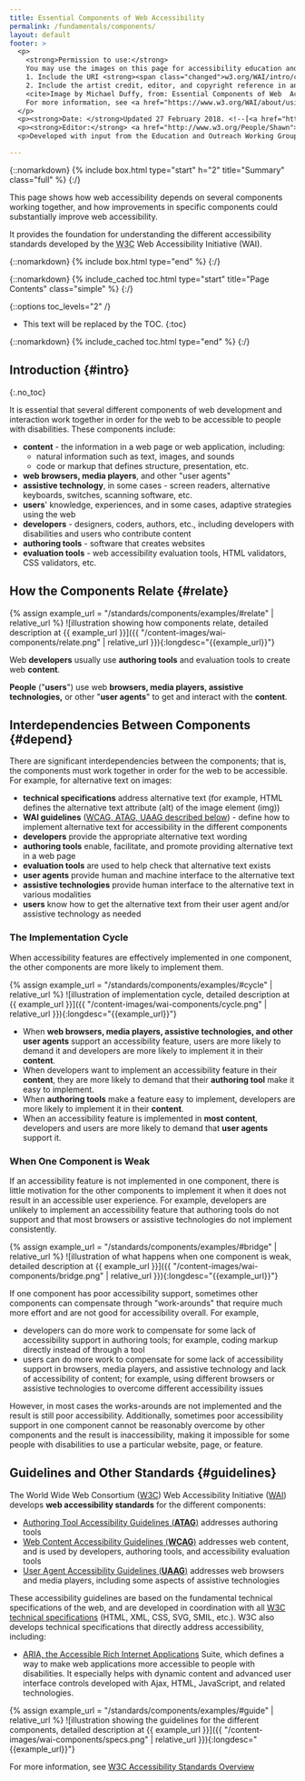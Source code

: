 ```yaml
---
title: Essential Components of Web Accessibility
permalink: /fundamentals/components/
layout: default
footer: >
  <p>
    <strong>Permission to use:</strong> 
    You may use the images on this page for accessibility education and outreach if you: 
    1. Include the URI <strong><span class="changed">w3.org/WAI/intro/components.php</span> <em>prominently</em></strong> near the image, and 
    2. Include the artist credit, editor, and copyright reference in any published or posted material:<br>
    <cite>Image by Michael Duffy, from: Essential Components of Web  Accessibility. S.L. Henry, ed. Copyright W3C <sup>®</sup> (MIT, ERCIM, Keio, Beihang). w3.org/WAI/intro/components.php</cite><br>
    For more information, see <a href="https://www.w3.org/WAI/about/usingWAImaterial.html">Using WAI Materials</a>.
  </p>
  <p><strong>Date: </strong>Updated 27 February 2018. <!--[<a href="https://www.w3.org/WAI/EO/changelogs/cl-components">changelog</a>]--></p>
  <p><strong>Editor:</strong> <a href="http://www.w3.org/People/Shawn">Shawn Lawton Henry</a>. Graphic artist: Michael Duffy.</p>
  <p>Developed with input from the Education and Outreach Working Group (<a href="http://www.w3.org/WAI/EO/">EOWG</a>).</p>

---
```


{::nomarkdown}
{% include box.html type="start" h="2" title="Summary" class="full" %}
{:/}

This page shows how web accessibility depends on several components working together, and how improvements in specific components could substantially improve web accessibility.

It provides the foundation for understanding the different accessibility standards developed by the <abbr title="World Wide Web Consortium">W3C</abbr> Web Accessibility Initiative (WAI).

{::nomarkdown}
{% include box.html type="end" %}
{:/}

{::nomarkdown}
{% include_cached toc.html type="start" title="Page Contents" class="simple" %}
{:/}

{::options toc_levels="2" /}

-   This text will be replaced by the TOC.
{:toc}

{::nomarkdown}
{% include_cached toc.html type="end" %}
{:/}


## Introduction {#intro}
{:.no_toc}

It is essential that several different components of web development and
interaction work together in order for the web to be accessible to
people with disabilities. These components include:

-   **content** - the information in a web page or web application,
    including:
    -   natural information such as text, images, and sounds
    -   code or markup that defines structure, presentation, etc.
-   **web browsers, media players**, and other "user agents"
-   **assistive technology**, in some cases - screen readers,
    alternative keyboards, switches, scanning software, etc.
-   **users**' knowledge, experiences, and in some cases, adaptive
    strategies using the web
-   **developers** - designers, coders, authors, etc., including
    developers with disabilities and users who contribute content
-   **authoring tools** - software that creates websites
-   **evaluation tools** - web accessibility evaluation tools, HTML
    validators, CSS validators, etc.

## How the Components Relate {#relate}

{% assign example_url = "/standards/components/examples/#relate" | relative_url %}
![illustration showing how components relate, detailed description at {{ example_url }}]({{ "/content-images/wai-components/relate.png" | relative_url }}){:longdesc="{{example_url}}"}

Web **developers** usually use **authoring tools** and evaluation tools
to create web **content**.

**People** ("**users**") use web **browsers, media players, assistive
technologies,** or other "**user agents**" to get and interact with the
**content**.

## Interdependencies Between Components {#depend}

There are significant interdependencies between the components; that is,
the components must work together in order for the web to be accessible.
For example, for alternative text on images:

-   **technical specifications** address alternative text (for example,
    HTML defines the alternative text attribute (alt) of the image
    element (img))
-   **WAI guidelines** ([WCAG, ATAG, UAAG described
    below](#guidelines)) - define how to implement alternative text for
    accessibility in the different components
-   **developers** provide the appropriate alternative text wording
-   **authoring tools** enable, facilitate, and promote providing
    alternative text in a web page
-   **evaluation tools** are used to help check that alternative text
    exists
-   **user agents** provide human and machine interface to the
    alternative text
-   **assistive technologies** provide human interface to the
    alternative text in various modalities
-   **users** know how to get the alternative text from their user agent
    and/or assistive technology as needed

### The Implementation Cycle

When accessibility features are effectively implemented in one
component, the other components are more likely to implement them.

{% assign example_url = "/standards/components/examples/#cycle" | relative_url %}
![illustration of implementation cycle, detailed description at {{ example_url }}]({{ "/content-images/wai-components/cycle.png" | relative_url }}){:longdesc="{{example_url}}"}

-   When **web browsers, media players, assistive technologies, and
    other user agents** support an accessibility feature, users are more
    likely to demand it and developers are more likely to implement it
    in their **content**.
-   When developers want to implement an accessibility feature in their
    **content**, they are more likely to demand that their **authoring
    tool** make it easy to implement.
-   When **authoring tools** make a feature easy to implement,
    developers are more likely to implement it in their **content**.
-   When an accessibility feature is implemented in **most content**,
    developers and users are more likely to demand that **user agents**
    support it.

### When One Component is Weak

If an accessibility feature is not implemented in one component, there
is little motivation for the other components to implement it when it
does not result in an accessible user experience. For example,
developers are unlikely to implement an accessibility feature that
authoring tools do not support and that most browsers or assistive
technologies do not implement consistently.

{% assign example_url = "/standards/components/examples/#bridge" | relative_url %}
![illustration of what happens when one component is weak, detailed
description at {{ example_url }}]({{ "/content-images/wai-components/bridge.png" | relative_url }}){:longdesc="{{example_url}}"}

If one component has poor accessibility support, sometimes other
components can compensate through "work-arounds" that require much more
effort and are not good for accessibility overall. For example,

-   developers can do more work to compensate for some lack of
    accessibility support in authoring tools; for example, coding markup
    directly instead of through a tool
-   users can do more work to compensate for some lack of accessibility
    support in browsers, media players, and assistive technology and
    lack of accessibility of content; for example, using different
    browsers or assistive technologies to overcome different
    accessibility issues

However, in most cases the works-arounds are not implemented and the
result is still poor accessibility. Additionally, sometimes poor
accessibility support in one component cannot be reasonably overcome by
other components and the result is inaccessibility, making it impossible
for some people with disabilities to use a particular website, page, or
feature.

## Guidelines and Other Standards {#guidelines}

The World Wide Web Consortium ([W3C](https://www.w3.org/)) Web Accessibility Initiative ([WAI](https://www.w3.org/WAI/)) develops **web accessibility standards** for the different components:

-   [Authoring Tool Accessibility Guidelines (**ATAG**)](atag.php)
    addresses authoring tools
-   [Web Content Accessibility Guidelines (**WCAG**)](wcag.php)
    addresses web content, and is used by developers, authoring tools,
    and accessibility evaluation tools
-   [User Agent Accessibility Guidelines (**UAAG**)](uaag.php) addresses
    web browsers and media players, including some aspects of assistive
    technologies

<p>These accessibility guidelines are based on the fundamental technical specifications of the web, and are developed in coordination with all <a href="https://www.w3.org/TR/">W3C technical specifications</a> (HTML, XML, CSS, SVG, SMIL, etc.). W3C also develops technical specifications that directly address accessibility, including:</p>
<ul>
  <li><a href="https://w3c.github.io/wai-website/standards/aria/">ARIA, the Accessible Rich Internet Applications</a> Suite, which defines a way to make web applications more accessible to people with disabilities. It especially helps with dynamic content and advanced user interface controls developed with Ajax, HTML, JavaScript, and related technologies.</li>
</ul>

{% assign example_url = "/standards/components/examples/#guide" | relative_url %}
![illustration showing the guidelines for the different components, detailed description at {{ example_url }}]({{ "/content-images/wai-components/specs.png" | relative_url }}){:longdesc="{{example_url}}"}

For more information, see [W3C Accessibility Standards Overview](https://w3c.github.io/wai-std-gl-overview/standards-guidelines/)
